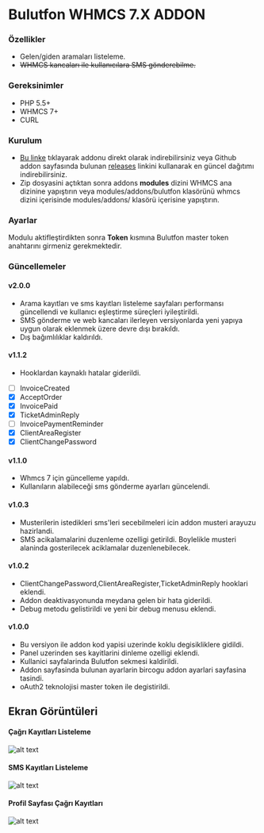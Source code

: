 # Bulutfon WHMCS 7.X ADDON

### Özellikler

* Gelen/giden aramaları listeleme.
* ~~WHMCS kancaları ile kullanıcılara SMS gönderebilme.~~

### Gereksinimler

* PHP 5.5+
* WHMCS 7+
* CURL

### Kurulum

* [Bu linke](https://github.com/hakanersu/bulutfon-whmcs/releases/download/2.0.0/modules.zip) tıklayarak addonu direkt olarak indirebilirsiniz veya Github addon sayfasında bulunan [releases](https://github.com/hakanersu/bulutfon-whmcs/releases) linkini kullanarak en güncel dağıtımı indirebilirsiniz.
* Zip dosyasini açtıktan sonra addons **modules** dizini WHMCS ana dizinine yapıştırın veya modules/addons/bulutfon klasörünü whmcs dizini içerisinde modules/addons/ klasörü içerisine yapıştırın.

### Ayarlar

Modulu aktifleştirdikten sonra **Token** kısmına Bulutfon master token anahtarını girmeniz gerekmektedir.

### Güncellemeler

#### v2.0.0

* Arama kayıtları ve sms kayıtları listeleme sayfaları performansı güncellendi ve kullanıcı eşleştirme süreçleri iyileştirildi.
* SMS gönderme ve web kancaları ilerleyen versiyonlarda yeni yapıya uygun olarak eklenmek üzere devre dışı bırakıldı.
* Dış bağımlılıklar kaldırıldı.

#### v1.1.2
* Hooklardan kaynaklı hatalar giderildi.
- [ ] InvoiceCreated
- [x] AcceptOrder
- [x] InvoicePaid
- [x] TicketAdminReply
- [ ] InvoicePaymentReminder
- [x] ClientAreaRegister
- [x] ClientChangePassword

#### v1.1.0
* Whmcs 7 için güncelleme yapıldı.
* Kullanıların alabileceği sms gönderme ayarları güncelendi.

#### v1.0.3
* Musterilerin istedikleri sms'leri secebilmeleri icin addon musteri arayuzu hazirlandi.
* SMS acikalamalarini duzenleme ozelligi getirildi. Boylelikle musteri alaninda gosterilecek aciklamalar duzenlenebilecek.

#### v1.0.2
* ClientChangePassword,ClientAreaRegister,TicketAdminReply hooklari eklendi.
* Addon deaktivasyonunda meydana gelen bir hata giderildi.
* Debug metodu gelistirildi ve yeni bir debug menusu eklendi.

#### v1.0.0
* Bu versiyon ile addon kod yapisi uzerinde koklu degisikliklere gidildi.
* Panel uzerinden ses kayitlarini dinleme ozelligi eklendi.
* Kullanici sayfalarinda Bulutfon sekmesi kaldirildi.
* Addon sayfasinda bulunan ayarlarin bircogu addon ayarlari sayfasina tasindi.
* oAuth2 teknolojisi master token ile degistirildi.


## Ekran Görüntüleri

#### Çağrı Kayıtları Listeleme
![alt text](https://raw.githubusercontent.com/hakanersu/bulutfon-whmcs/master/screenshots/whmcs-1.PNG)

#### SMS Kayıtları Listeleme
![alt text](https://raw.githubusercontent.com/hakanersu/bulutfon-whmcs/master/screenshots/whmcs-2.PNG)

#### Profil Sayfası Çağrı Kayıtları
![alt text](https://raw.githubusercontent.com/hakanersu/bulutfon-whmcs/master/screenshots/whmcs-3.PNG)





